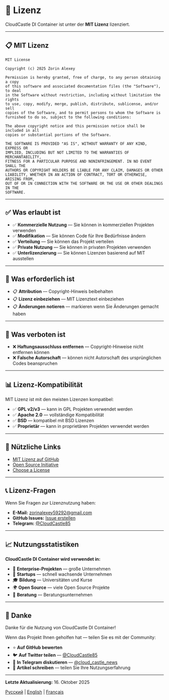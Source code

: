 # 📄 Lizenz

CloudCastle DI Container ist unter der **MIT Lizenz** lizenziert.

---

## 📋 MIT Lizenz

```
MIT License

Copyright (c) 2025 Zorin Alexey

Permission is hereby granted, free of charge, to any person obtaining a copy
of this software and associated documentation files (the "Software"), to deal
in the Software without restriction, including without limitation the rights
to use, copy, modify, merge, publish, distribute, sublicense, and/or sell
copies of the Software, and to permit persons to whom the Software is
furnished to do so, subject to the following conditions:

The above copyright notice and this permission notice shall be included in all
copies or substantial portions of the Software.

THE SOFTWARE IS PROVIDED "AS IS", WITHOUT WARRANTY OF ANY KIND, EXPRESS OR
IMPLIED, INCLUDING BUT NOT LIMITED TO THE WARRANTIES OF MERCHANTABILITY,
FITNESS FOR A PARTICULAR PURPOSE AND NONINFRINGEMENT. IN NO EVENT SHALL THE
AUTHORS OR COPYRIGHT HOLDERS BE LIABLE FOR ANY CLAIM, DAMAGES OR OTHER
LIABILITY, WHETHER IN AN ACTION OF CONTRACT, TORT OR OTHERWISE, ARISING FROM,
OUT OF OR IN CONNECTION WITH THE SOFTWARE OR THE USE OR OTHER DEALINGS IN THE
SOFTWARE.
```

---

## ✅ Was erlaubt ist

- ✅ **Kommerzielle Nutzung** — Sie können in kommerziellen Projekten verwenden
- ✅ **Modifikation** — Sie können Code für Ihre Bedürfnisse ändern
- ✅ **Verteilung** — Sie können das Projekt verteilen
- ✅ **Private Nutzung** — Sie können in privaten Projekten verwenden
- ✅ **Unterlizenzierung** — Sie können Lizenzen basierend auf MIT ausstellen

---

## 📝 Was erforderlich ist

- 📋 **Attribution** — Copyright-Hinweis beibehalten
- 📋 **Lizenz einbeziehen** — MIT Lizenztext einbeziehen
- 📋 **Änderungen notieren** — markieren wenn Sie Änderungen gemacht haben

---

## 🚫 Was verboten ist

- ❌ **Haftungsausschluss entfernen** — Copyright-Hinweise nicht entfernen können
- ❌ **Falsche Autorschaft** — können nicht Autorschaft des ursprünglichen Codes beanspruchen

---

## 📊 Lizenz-Kompatibilität

MIT Lizenz ist mit den meisten Lizenzen kompatibel:

- ✅ **GPL v2/v3** — kann in GPL Projekten verwendet werden
- ✅ **Apache 2.0** — vollständige Kompatibilität
- ✅ **BSD** — kompatibel mit BSD Lizenzen
- ✅ **Proprietär** — kann in proprietären Projekten verwendet werden

---

## 🔗 Nützliche Links

- [MIT Lizenz auf GitHub](https://github.com/zorinalexey/cloud-casstle-di-container/blob/main/LICENSE)
- [Open Source Initiative](https://opensource.org/licenses/MIT)
- [Choose a License](https://choosealicense.com/licenses/mit/)

---

## 📞 Lizenz-Fragen

Wenn Sie Fragen zur Lizenznutzung haben:

- **E-Mail:** zorinalexey59292@gmail.com
- **GitHub Issues:** [Issue erstellen](https://github.com/zorinalexey/cloud-casstle-di-container/issues)
- **Telegram:** [@CloudCastle85](https://t.me/CloudCastle85)

---

## 📈 Nutzungsstatistiken

**CloudCastle DI Container wird verwendet in:**

- 🏢 **Enterprise-Projekten** — große Unternehmen
- 🚀 **Startups** — schnell wachsende Unternehmen  
- 🎓 **Bildung** — Universitäten und Kurse
- 🌍 **Open Source** — viele Open Source Projekte
- 💼 **Beratung** — Beratungsunternehmen

---

## 🙏 Danke

Danke für die Nutzung von CloudCastle DI Container!

Wenn das Projekt Ihnen geholfen hat — teilen Sie es mit der Community:

- ⭐ **Auf GitHub bewerten**
- 🐦 **Auf Twitter teilen** — [@CloudCastle85](https://t.me/CloudCastle85)
- 💬 **In Telegram diskutieren** — [@cloud_castle_news](https://t.me/cloud_castle_news)
- 📝 **Artikel schreiben** — teilen Sie Ihre Nutzungserfahrung

---

**Letzte Aktualisierung:** 16. Oktober 2025

[Русский](LICENSE.md) | [English](LICENSE.en.md) | [Français](LICENSE.fr.md)

